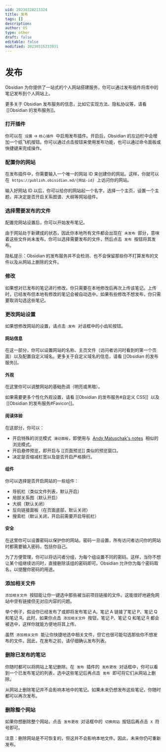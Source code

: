 ```yaml
---
uid: 20230328213324
title: 发布
tags: []
description: 
author: OS
type: other
draft: false
editable: false
modified: 20230515233931
---
```


# 发布

Obsidian 为你提供了一站式的个人网站搭建服务，你可以通过发布插件将库中的笔记发布到个人网站上。

更多关于 Obsidian 发布服务的信息，比如它实现方法、隐私协议等，请看  [[Obsidian 的发布服务]]。

### 打开插件

你可以在  `设置` -> `核心插件`  中启用发布插件。开启后，Obsidian 的左边栏中会增加一个纸飞机按钮。你可以通过点击按钮来使用发布功能，也可以通过命令面板或快捷键来完成操作。

### 配置你的网站

在发布插件中，你需要输入一个唯一的网站 ID 来创建你的网站。这样，你就可以在  `https://publish.obisidian.md/{网站-id}`  上访问你的网站。

输入好网站 ID 以后，你可以给你的网站起一个名字，选择一个主页，设置一个主题，并决定是否开启关系图谱、大纲等网站组件。

### 选择需要发布的文件

配置完网站设置后，你可以开始发布笔记。

由于网站处于新建成的状态，因此你本地所有文件都会出现在  `未发布`  部分，意味着这些文件尚未发布。你可以选择需要发布的文件，然后点击  `发布`  按钮将其发布。

隐私提示：Obsidian 的发布服务并不会检测、也不会保留那些你不打算发布的文件以及从网站上删除的文件。

### 修改

如果想对已发布的笔记进行修改，你只需要在本地修改后再次上传该笔记。上传时，已经发布但本地有修改的笔记会被自动选中。如果有些修改不想发布，你只需要取消勾选这些笔记。

### 更改网站设置

如果想修改网站的设置，请点击  `发布`  对话框中的小齿轮按钮。

#### 网站信息

在这一部分，你可以设置网站的名称、主页文件（访问者访问时看到的第一个页面）以及配置自定义域名。更多关于自定义域名的信息，请看 [[Obsidian 的发布服务]]。

#### 外观

在这里你可以调整网站的基础色调（明亮或黑暗）。

如果需要更多个性化外观设置，请看 [[Obsidian 的发布服务#自定义 CSS]]  以及  [[Obsidian 的发布服务#Favicon]]。

#### 阅读体验

在这部分，你可以：

- 开启特殊的浏览模式  `滑动面板`，即使用与  [Andy Matuschak's notes](https://notes.andymatuschak.org/)  相似的浏览模式。
- 开启悬停预览，即开启与 [[页面预览]] 类似的预览窗口。
- 决定是否缩减栏宽以及是否开启严格换行。

#### 组件

你可以选择是否开启网站的一些组件：

- 导航栏（类似文件列表，默认开启）
- 局部关系图（默认开启）
- 大纲（默认关闭）
- 反向链接面板（在页面底部，默认关闭）
- 搜索栏（默认关闭，开启前需要开启导航栏）

#### 安全

在这里你可以设置密码以保护你的网站。密码一旦设置，所有访问者访问你的网站时都需要输入密码，包括你自己。

为了方便管理，你可以将访问者分组，为每个组设置不同的密码。这样，当你不想让某个组继续访问时，直接删除该组的密码即可。Obsidian 允许你为每个密码取名，以提醒你密码的用途。

### 添加相关文件

`添加相关文件`  按钮能让你一键选中那些被当前项目链接的文件。这能很好地避免网站中空有链接但无对应内容的问题。

举个例子，假设你已经发布了或即将发布笔记 A。笔记 A 链接了笔记 P、笔记 Q 和笔记 R。此时，如果你点击  `添加相关文件`  按钮，笔记 P、笔记 Q 和笔记 R 都会被选中，这样你就能方便地将其上传。

虽然  `添加相关文件`  能让你快捷地选中相关文件，但它也很可能勾选那些你不想发布的文件。因此，在发布之前，请仔细确认发布列表。

### 删除已发布的笔记

你随时都可以将网站上笔记删除。在  `发布`  插件的  `发布更改`  对话框中，你可以看到一个已发布笔记的列表，选中这些笔记后再点击  `发布`  即可将它们从网站上删除。

从网站上删除笔记并不会影响本地中的笔记。如果未来仍想发布这些笔记，你随时都可以再次发布。

### 删除整个网站

如果你想删除整个网站，点击  `发布更改`  对话框中的  `切换网站`  按钮后再点击  `X`  符号即可。

注意：删除网站是不可恢复的，但这并不会影响本地文件。因此，未来你仍可重新发布。
